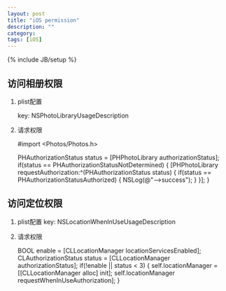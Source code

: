 ```yaml
---
layout: post
title: "iOS permission"
description: ""
category: 
tags: [iOS]
---
```

{% include JB/setup %}

## 访问相册权限

1. plist配置

	key: NSPhotoLibraryUsageDescription 
	
2. 请求权限

	#import <Photos/Photos.h>

	PHAuthorizationStatus status = [PHPhotoLibrary authorizationStatus];
    if(status == PHAuthorizationStatusNotDetermined) {
        [PHPhotoLibrary requestAuthorization:^(PHAuthorizationStatus status) {
            if(status == PHAuthorizationStatusAuthorized) {
                NSLog(@"-->success");
            }
        }];
    }
	
## 访问定位权限

1. plist配置
	key: NSLocationWhenInUseUsageDescription
2. 请求权限

	BOOL enable = [CLLocationManager locationServicesEnabled];
	    CLAuthorizationStatus status = [CLLocationManager authorizationStatus];
	    if(!enable || status < 3) {
	        self.locationManager = [[CLLocationManager alloc] init];
	        self.locationManager requestWhenInUseAuthorization];
	    }
